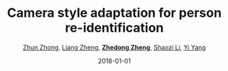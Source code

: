 ---
title: "Camera style adaptation for person re-identification"
collection: publications
permalink: /publication/Camera-s2018
date: 2018-01-01
doi: 
venue: 'CVPR'
paperurl: 'https://zdzheng.xyz/files/CVPR18.pdf'
code: 'https://github.com/zhunzhong07/CamStyle'
author: '<a href=&quot;https://zdzheng.xyz/authors/Zhun-Zhong&quot;>Zhun Zhong</a>,  <a href=&quot;https://zdzheng.xyz/authors/Liang-Zheng&quot;>Liang Zheng</a>,  <a href=&quot;https://zdzheng.xyz/authors/Zhedong-Zheng&quot;><strong>Zhedong Zheng</strong></a>,  <a href=&quot;https://zdzheng.xyz/authors/Shaozi-Li&quot;>Shaozi Li</a>,  <a href=&quot;https://zdzheng.xyz/authors/Yi-Yang&quot;>Yi Yang</a>'
citation: ' Zhun Zhong,  Liang Zheng,  Zhedong Zheng,  Shaozi Li,  Yi Yang, &quot;Camera style adaptation for person re-identification.&quot; CVPR, 2018.'
pub_year: '2018'
bib: >
    @inproceedings{zhong2018camera,  
    author = "Zhong, Zhun and Zheng, Liang and Zheng, Zhedong and Li, Shaozi and Yang, Yi",  
    title = "Camera style adaptation for person re-identification",  
    booktitle = "CVPR",  
    pages = "5157--5166",  
    code = "https://github.com/zhunzhong07/CamStyle",  
    url = "https://zdzheng.xyz/files/CVPR18.pdf",  
    year = "2018"
    }

---